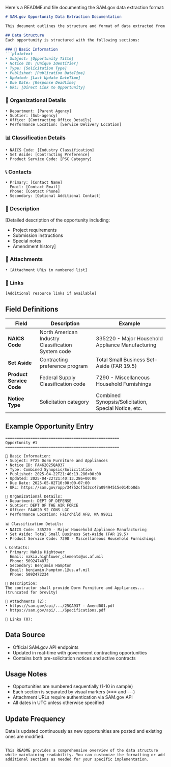 Here's a README.md file documenting the SAM.gov data extraction format:

```markdown
# SAM.gov Opportunity Data Extraction Documentation

This document outlines the structure and format of data extracted from SAM.gov (System for Award Management) contracting opportunities via API.

## Data Structure
Each opportunity is structured with the following sections:

### 📌 Basic Information
```plaintext
• Subject: [Opportunity Title]
• Notice ID: [Unique Identifier]
• Type: [Solicitation Type]
• Published: [Publication DateTime]
• Updated: [Last Update DateTime]
• Due Date: [Response Deadline]
• URL: [Direct Link to Opportunity]
```

### 🏢 Organizational Details
```plaintext
• Department: [Parent Agency]
• Subtier: [Sub-agency]
• Office: [Contracting Office Details]
• Performance Location: [Service Delivery Location]
```

### 📊 Classification Details
```plaintext
• NAICS Code: [Industry Classification]
• Set Aside: [Contracting Preference]
• Product Service Code: [PSC Category]
```

### 📞 Contacts
```plaintext
• Primary: [Contact Name]
  Email: [Contact Email]
  Phone: [Contact Phone]
• Secondary: [Optional Additional Contact]
```

### 📝 Description
[Detailed description of the opportunity including:
- Project requirements
- Submission instructions
- Special notes
- Amendment history]

### 📎 Attachments
```plaintext
• [Attachment URLs in numbered list]
```

### 🔗 Links
```plaintext
[Additional resource links if available]
```

## Field Definitions

| Field | Description | Example |
|-------|-------------|---------|
| **NAICS Code** | North American Industry Classification System code | 335220 - Major Household Appliance Manufacturing |
| **Set Aside** | Contracting preference program | Total Small Business Set-Aside (FAR 19.5) |
| **Product Service Code** | Federal Supply Classification code | 7290 - Miscellaneous Household Furnishings |
| **Notice Type** | Solicitation category | Combined Synopsis/Solicitation, Special Notice, etc. |

## Example Opportunity Entry
```plaintext
==================================================
Opportunity #1
==================================================

📌 Basic Information:
• Subject: FY25 Dorm Furniture and Appliances
• Notice ID: FA462025QA937
• Type: Combined Synopsis/Solicitation
• Published: 2025-04-22T21:40:13.286+00:00
• Updated: 2025-04-22T21:40:13.286+00:00
• Due Date: 2025-05-02T10:00:00-07:00
• URL: https://sam.gov/opp/34752cf5d3cc47a09494515e014bb8da

🏢 Organizational Details:
• Department: DEPT OF DEFENSE
• Subtier: DEPT OF THE AIR FORCE
• Office: FA4620 92 CONS LGC
• Performance Location: Fairchild AFB, WA 99011

📊 Classification Details:
• NAICS Code: 335220 - Major Household Appliance Manufacturing
• Set Aside: Total Small Business Set-Aside (FAR 19.5)
• Product Service Code: 7290 - Miscellaneous Household Furnishings

📞 Contacts:
• Primary: Nakía Hightower
  Email: nakia.hightower_clements@us.af.mil
  Phone: 5092474872
• Secondary: Benjamin Hampton
  Email: benjamin.hampton.1@us.af.mil
  Phone: 5092472234

📝 Description:
The contractor shall provide Dorm Furniture and Appliances... 
(truncated for brevity)

📎 Attachments (2):
• https://sam.gov/api/.../25QA937 - Amend001.pdf
• https://sam.gov/api/.../Specifications.pdf

🔗 Links (0):
```

## Data Source
- Official SAM.gov API endpoints
- Updated in real-time with government contracting opportunities
- Contains both pre-solicitation notices and active contracts

## Usage Notes
- Opportunities are numbered sequentially (1-10 in sample)
- Each section is separated by visual markers (=== and ---)
- Attachment URLs require authentication via SAM.gov API
- All dates in UTC unless otherwise specified

## Update Frequency
Data is updated continuously as new opportunities are posted and existing ones are modified.

```

This README provides a comprehensive overview of the data structure while maintaining readability. You can customize the formatting or add additional sections as needed for your specific implementation.
